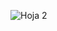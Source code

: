 ![Hoja 2](https://user-images.githubusercontent.com/125611874/232328699-a2b438e6-8658-4495-9cfc-3790ad1310af.png)
